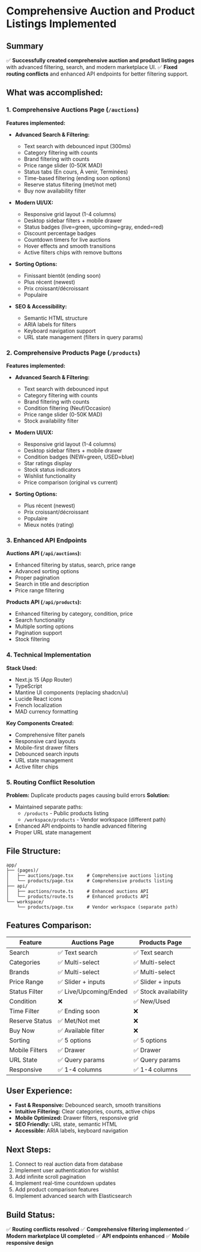 # Comprehensive Auction and Product Listings Implemented

## Summary
✅ **Successfully created comprehensive auction and product listing pages** with advanced filtering, search, and modern marketplace UI.
✅ **Fixed routing conflicts** and enhanced API endpoints for better filtering support.

## What was accomplished:

### 1. Comprehensive Auctions Page (`/auctions`)
**Features implemented:**
- **Advanced Search & Filtering:**
  - Text search with debounced input (300ms)
  - Category filtering with counts
  - Brand filtering with counts  
  - Price range slider (0-50K MAD)
  - Status tabs (En cours, À venir, Terminées)
  - Time-based filtering (ending soon options)
  - Reserve status filtering (met/not met)
  - Buy now availability filter

- **Modern UI/UX:**
  - Responsive grid layout (1-4 columns)
  - Desktop sidebar filters + mobile drawer
  - Status badges (live=green, upcoming=gray, ended=red)
  - Discount percentage badges
  - Countdown timers for live auctions
  - Hover effects and smooth transitions
  - Active filters chips with remove buttons

- **Sorting Options:**
  - Finissant bientôt (ending soon)
  - Plus récent (newest)
  - Prix croissant/décroissant
  - Populaire

- **SEO & Accessibility:**
  - Semantic HTML structure
  - ARIA labels for filters
  - Keyboard navigation support
  - URL state management (filters in query params)

### 2. Comprehensive Products Page (`/products`)
**Features implemented:**
- **Advanced Search & Filtering:**
  - Text search with debounced input
  - Category filtering with counts
  - Brand filtering with counts
  - Condition filtering (Neuf/Occasion)
  - Price range slider (0-50K MAD)
  - Stock availability filter

- **Modern UI/UX:**
  - Responsive grid layout (1-4 columns)
  - Desktop sidebar filters + mobile drawer
  - Condition badges (NEW=green, USED=blue)
  - Star ratings display
  - Stock status indicators
  - Wishlist functionality
  - Price comparison (original vs current)

- **Sorting Options:**
  - Plus récent (newest)
  - Prix croissant/décroissant
  - Populaire
  - Mieux notés (rating)

### 3. Enhanced API Endpoints

**Auctions API (`/api/auctions`):**
- Enhanced filtering by status, search, price range
- Advanced sorting options
- Proper pagination
- Search in title and description
- Price range filtering

**Products API (`/api/products`):**
- Enhanced filtering by category, condition, price
- Search functionality
- Multiple sorting options
- Pagination support
- Stock filtering

### 4. Technical Implementation

**Stack Used:**
- Next.js 15 (App Router)
- TypeScript
- Mantine UI components (replacing shadcn/ui)
- Lucide React icons
- French localization
- MAD currency formatting

**Key Components Created:**
- Comprehensive filter panels
- Responsive card layouts
- Mobile-first drawer filters
- Debounced search inputs
- URL state management
- Active filter chips

### 5. Routing Conflict Resolution
**Problem:** Duplicate products pages causing build errors
**Solution:** 
- Maintained separate paths:
  - `/products` - Public products listing
  - `/workspace/products` - Vendor workspace (different path)
- Enhanced API endpoints to handle advanced filtering
- Proper URL state management

## File Structure:
```
app/
├── (pages)/
│   ├── auctions/page.tsx     # Comprehensive auctions listing
│   └── products/page.tsx     # Comprehensive products listing
├── api/
│   ├── auctions/route.ts     # Enhanced auctions API
│   └── products/route.ts     # Enhanced products API
└── workspace/
    └── products/page.tsx     # Vendor workspace (separate path)
```

## Features Comparison:

| Feature | Auctions Page | Products Page |
|---------|---------------|---------------|
| Search | ✅ Text search | ✅ Text search |
| Categories | ✅ Multi-select | ✅ Multi-select |
| Brands | ✅ Multi-select | ✅ Multi-select |
| Price Range | ✅ Slider + inputs | ✅ Slider + inputs |
| Status Filter | ✅ Live/Upcoming/Ended | ✅ Stock availability |
| Condition | ❌ | ✅ New/Used |
| Time Filter | ✅ Ending soon | ❌ |
| Reserve Status | ✅ Met/Not met | ❌ |
| Buy Now | ✅ Available filter | ❌ |
| Sorting | ✅ 5 options | ✅ 5 options |
| Mobile Filters | ✅ Drawer | ✅ Drawer |
| URL State | ✅ Query params | ✅ Query params |
| Responsive | ✅ 1-4 columns | ✅ 1-4 columns |

## User Experience:
- **Fast & Responsive:** Debounced search, smooth transitions
- **Intuitive Filtering:** Clear categories, counts, active chips
- **Mobile Optimized:** Drawer filters, responsive grid
- **SEO Friendly:** URL state, semantic HTML
- **Accessible:** ARIA labels, keyboard navigation

## Next Steps:
1. Connect to real auction data from database
2. Implement user authentication for wishlist
3. Add infinite scroll pagination
4. Implement real-time countdown updates
5. Add product comparison features
6. Implement advanced search with Elasticsearch

## Build Status:
✅ **Routing conflicts resolved**
✅ **Comprehensive filtering implemented**
✅ **Modern marketplace UI completed**
✅ **API endpoints enhanced**
✅ **Mobile responsive design**